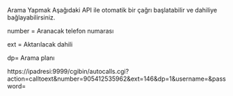 Arama Yapmak
Aşağıdaki API ile otomatik bir çağrı başlatabilir ve dahiliye bağlayabilirsiniz.

number = Aranacak telefon numarası

ext = Aktarılacak dahili

dp= Arama planı

https://ipadresi:9999/cgibin/autocalls.cgi?action=calltoext&number=905412535962&ext=146&dp=1&username=&password=
